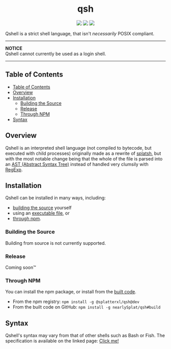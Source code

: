 <div align=center>
  
  <h1>qsh</h1>

  <img src="https://img.shields.io/github/checks-status/nearlySplat/qsh/trunk?label=CI&logo=github" /> <img src="https://img.shields.io/github/package-json/v/nearlySplat/qsh" /> <img src="https://david-dm.org/nearlysplat/qsh.svg" />
  
</div>

Qshell is a strict shell language, that isn't _necessarily_ POSIX compliant.

----

  <b>NOTICE</b> <br />
  Qshell cannot currently be used as a login shell.
  
----

## Table of Contents

- [Table of Contents](#table-of-contents)
- [Overview](#overview)
- [Installation](#installation)
  - [Building the Source](#building-the-source)
  - [Release](#release)
  - [Through NPM](#through-npm)
- [Syntax](#syntax)

## Overview

Qshell is an interpreted shell language (not compiled to bytecode, but executed with child processes) originally made as a rewrite of [splatsh], but with the most notable change being that the whole of the file is parsed into an [AST (Abstract Syntax Tree)][ast] instead of handled very clumsily with [RegExp]. <!-- forgive me if I'm wrong; I'm too scared to look at the actual code for splatsh -->

## Installation

Qshell can be installed in many ways, including:

- [building the source](#building-the-source) yourself
- using an [executable file](#release), or
- [through npm](#through-npm).

### Building the Source

Building from source is not currently supported.

### Release

Coming soon:tm:

### Through NPM

You can install the npm package, or install from the [built code](built).

- From the npm registry: `npm install -g @splatterxl/qsh@dev`
- From the built code on GitHub: `npm install -g nearlySplat/qsh#build`

## Syntax

Qshell's syntax may vary from that of other shells such as Bash or Fish. The specification is available on the linked page: [Click me!][spec]

[ast]: https://en.wikipedia.org/wiki/Abstract_syntax_tree
[built]: https://github.com/nearlySplat/qsh/tree/build
[regexp]: https://en.wikipedia.org/wiki/Regular_expression
[spec]: ./docs/spec.md
[splatsh]: https://github.com/nearlysplat/splatsh
